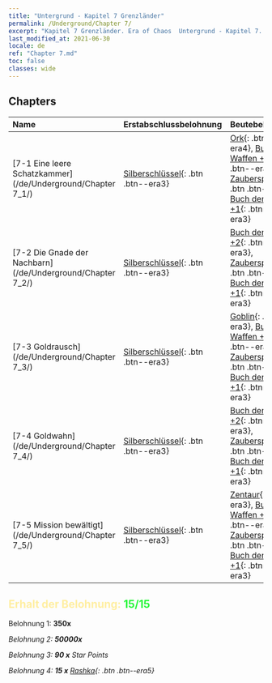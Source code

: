 ```yaml
---
title: "Untergrund - Kapitel 7 Grenzländer"
permalink: /Underground/Chapter 7/
excerpt: "Kapitel 7 Grenzländer. Era of Chaos  Untergrund - Kapitel 7. Grenzländer"
last_modified_at: 2021-06-30
locale: de
ref: "Chapter 7.md"
toc: false
classes: wide
---
```


## Chapters

  | Name |  Erstabschlussbelohnung | Beutebelohnung |
  |:------------|:------------|:------------| 
  | [7-1 Eine leere Schatzkammer](/de/Underground/Chapter 7_1/) | [Silberschlüssel](/ItemsDE/con_693/){: .btn .btn--era3} | [Ork](/ItemsDE/unt_219/){: .btn .btn--era4}, [Buch der Waffen +2](/ItemsDE/mat_32/){: .btn .btn--era3}, [Zauberspruchrollen](/ItemsDE/con_694/){: .btn .btn--era3}, [Buch der Waffen +1](/ItemsDE/mat_25/){: .btn .btn--era3} |
  | [7-2 Die Gnade der Nachbarn](/de/Underground/Chapter 7_2/) | [Silberschlüssel](/ItemsDE/con_693/){: .btn .btn--era3} | [Buch der Waffen +2](/ItemsDE/mat_32/){: .btn .btn--era3}, [Zauberspruchrollen](/ItemsDE/con_694/){: .btn .btn--era3}, [Buch der Waffen +1](/ItemsDE/mat_25/){: .btn .btn--era3} |
  | [7-3 Goldrausch](/de/Underground/Chapter 7_3/) | [Silberschlüssel](/ItemsDE/con_693/){: .btn .btn--era3} | [Goblin](/ItemsDE/unt_217/){: .btn .btn--era3}, [Buch der Waffen +2](/ItemsDE/mat_32/){: .btn .btn--era3}, [Zauberspruchrollen](/ItemsDE/con_694/){: .btn .btn--era3}, [Buch der Waffen +1](/ItemsDE/mat_25/){: .btn .btn--era3} |
  | [7-4 Goldwahn](/de/Underground/Chapter 7_4/) | [Silberschlüssel](/ItemsDE/con_693/){: .btn .btn--era3} | [Buch der Waffen +2](/ItemsDE/mat_32/){: .btn .btn--era3}, [Zauberspruchrollen](/ItemsDE/con_694/){: .btn .btn--era3}, [Buch der Waffen +1](/ItemsDE/mat_25/){: .btn .btn--era3} |
  | [7-5 Mission bewältigt](/de/Underground/Chapter 7_5/) | [Silberschlüssel](/ItemsDE/con_693/){: .btn .btn--era3} | [Zentaur](/ItemsDE/unt_199/){: .btn .btn--era3}, [Buch der Waffen +2](/ItemsDE/mat_32/){: .btn .btn--era3}, [Zauberspruchrollen](/ItemsDE/con_694/){: .btn .btn--era3}, [Buch der Waffen +1](/ItemsDE/mat_25/){: .btn .btn--era3} |


## <span style="color: #ffeea0">Erhalt der Belohnung: </span><span style="color: #27f73a">15/15</span>

 Belohnung 1:  **350x** <i class="fas fa-gem"/>

 Belohnung 2:  **50000x** <i class="fas fa-coins"/>

 Belohnung 3: **90 x** Star Points

 Belohnung 4: **15 x** [Rashka](/ItemsDE/her_384/){: .btn .btn--era5}


